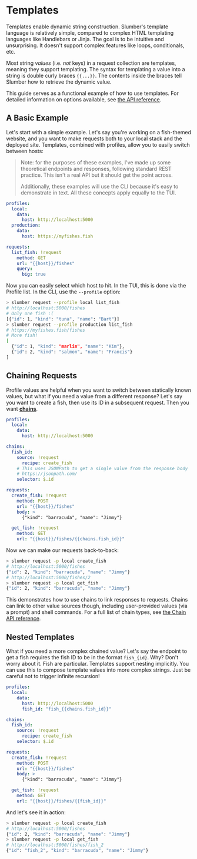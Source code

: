 # Templates

Templates enable dynamic string construction. Slumber's template language is relatively simple, compared to complex HTML templating languages like Handlebars or Jinja. The goal is to be intuitive and unsurprising. It doesn't support complex features like loops, conditionals, etc.

Most string _values_ (i.e. _not_ keys) in a request collection are templates, meaning they support templating. The syntax for templating a value into a string is double curly braces `{{...}}`. The contents inside the braces tell Slumber how to retrieve the dynamic value.

This guide serves as a functional example of how to use templates. For detailed information on options available, see [the API reference](../api/request_collection/template.md).

## A Basic Example

Let's start with a simple example. Let's say you're working on a fish-themed website, and you want to make requests both to your local stack and the deployed site. Templates, combined with profiles, allow you to easily switch between hosts:

> Note: for the purposes of these examples, I've made up some theoretical endpoints and responses, following standard REST practice. This isn't a real API but it should get the point across.
>
> Additionally, these examples will use the CLI because it's easy to demonstrate in text. All these concepts apply equally to the TUI.

```yaml
profiles:
  local:
    data:
      host: http://localhost:5000
  production:
    data:
      host: https://myfishes.fish

requests:
  list_fish: !request
    method: GET
    url: "{{host}}/fishes"
    query:
      big: true
```

Now you can easily select which host to hit. In the TUI, this is done via the Profile list. In the CLI, use the `--profile` option:

```sh
> slumber request --profile local list_fish
# http://localhost:5000/fishes
# Only one fish :(
[{"id": 1, "kind": "tuna", "name": "Bart"}]
> slumber request --profile production list_fish
# https://myfishes.fish/fishes
# More fish!
[
  {"id": 1, "kind": "marlin", "name": "Kim"},
  {"id": 2, "kind": "salmon", "name": "Francis"}
]
```

## Chaining Requests

Profile values are helpful when you want to switch between statically known values, but what if you need a value from a different response? Let's say you want to create a fish, then use its ID in a subsequent request. Then you want [**chains**](../api/request_collection/chain.md).

```yaml
profiles:
  local:
    data:
      host: http://localhost:5000

chains:
  fish_id:
    source: !request
      recipe: create_fish
    # This uses JSONPath to get a single value from the response body
    # https://jsonpath.com/
    selector: $.id

requests:
  create_fish: !request
    method: POST
    url: "{{host}}/fishes"
    body: >
      {"kind": "barracuda", "name": "Jimmy"}

  get_fish: !request
    method: GET
    url: "{{host}}/fishes/{{chains.fish_id}}"
```

Now we can make our requests back-to-back:

```sh
> slumber request -p local create_fish
# http://localhost:5000/fishes
{"id": 2, "kind": "barracuda", "name": "Jimmy"}
# http://localhost:5000/fishes/2
> slumber request -p local get_fish
{"id": 2, "kind": "barracuda", "name": "Jimmy"}
```

This demonstrates how to use chains to link responses to requests. Chains can link to other value sources though, including user-provided values (via a prompt) and shell commands. For a full list of chain types, see [the Chain API reference](../api/request_collection/chain.md).

## Nested Templates

What if you need a more complex chained value? Let's say the endpoint to get a fish requires the fish ID to be in the format `fish_{id}`. Why? Don't worry about it. Fish are particular. Templates support nesting implicitly. You can use this to compose template values into more complex strings. Just be careful not to trigger infinite recursion!

```yaml
profiles:
  local:
    data:
      host: http://localhost:5000
      fish_id: "fish_{{chains.fish_id}}"

chains:
  fish_id:
    source: !request
      recipe: create_fish
    selector: $.id

requests:
  create_fish: !request
    method: POST
    url: "{{host}}/fishes"
    body: >
      {"kind": "barracuda", "name": "Jimmy"}

  get_fish: !request
    method: GET
    url: "{{host}}/fishes/{{fish_id}}"
```

And let's see it in action:

```sh
> slumber request -p local create_fish
# http://localhost:5000/fishes
{"id": 2, "kind": "barracuda", "name": "Jimmy"}
> slumber request -p local get_fish
# http://localhost:5000/fishes/fish_2
{"id": "fish_2", "kind": "barracuda", "name": "Jimmy"}
```
